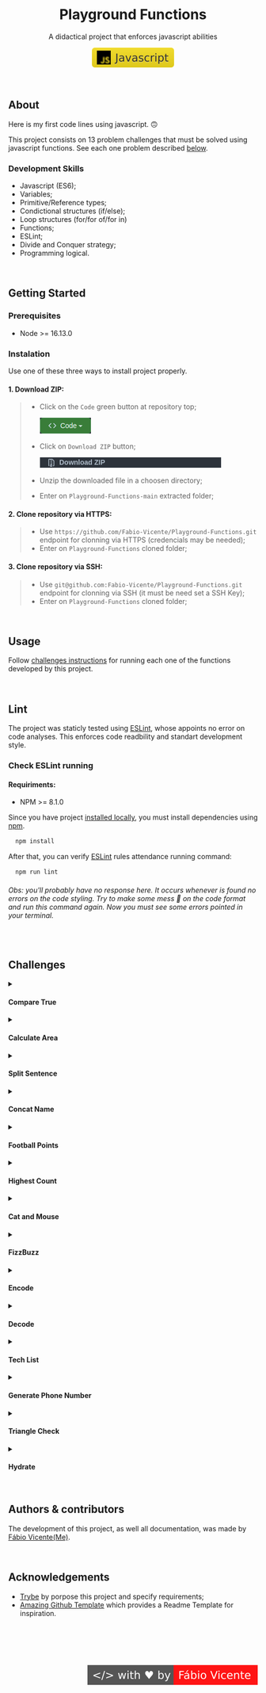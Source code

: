 <div align=center>
  <h1>Playground Functions</h1>
  <p>A didactical project that enforces javascript abilities</p>

  ![Javascript](assets/images/javascript-badge.svg)
  
</div>
<br />

## About

Here is my first code lines using javascript. 🙃

This project consists on 13 problem challenges that must be solved using javascript functions.
See each one problem described [below](#challenges).

### Development Skills

- Javascript (ES6);
- Variables;
- Primitive/Reference types;
- Condictional structures (if/else);
- Loop structures (for/for of/for in)
- Functions;
- ESLint;
- Divide and Conquer strategy;
- Programming logical.

<br />

## Getting Started

### Prerequisites

  - Node >= 16.13.0

### Instalation

  Use one of these three ways to install project properly.

#### 1. Download ZIP:
>
>  - Click on the `Code` green button at repository top;
>
>      ![Code Button](assets/images/GitHub-code-button.png)
>
>  - Click on `Download ZIP` button;
>
>      ![Code Button](assets/images/GitHub-downloadZIP-button.png)
>  
>  - Unzip the downloaded file in a choosen directory;
>  - Enter on `Playground-Functions-main` extracted folder;

#### 2. Clone repository via HTTPS:
>
>  - Use `https://github.com/Fabio-Vicente/Playground-Functions.git` endpoint for clonning via HTTPS (credencials may be needed);
>  - Enter on `Playground-Functions` cloned folder;


#### 3. Clone repository via SSH:
>
>  - Use `git@github.com:Fabio-Vicente/Playground-Functions.git` endpoint for clonning via SSH (it must be need set a SSH Key);
>  - Enter on `Playground-Functions` cloned folder;

<br />

## Usage

Follow [challenges instructions](#challenges) for running each one of the functions developed by this project.

<br />

## Lint

The project was staticly tested using [ESLint](https://eslint.org/), whose appoints no error on code analyses. This enforces code readbility and standart development style.

### Check ESLint running

#### Requiriments:
  - NPM >= 8.1.0

Since you have project [installed locally](#instalation), you must install dependencies using [npm](https://www.npmjs.com/).

```sh
  npm install
```

After that, you can verify [ESLint](https://eslint.org/) rules attendance running command:

```sh
  npm run lint
```

###### Obs: you'll probably have no response here. It occurs whenever is found no errors on the code styling. Try to make some mess 💩 on the code format and run this command again. Now you must see some errors pointed in your terminal.

<br />

## Challenges

<details>
  <Summary>
    <h4>Compare True</h4>
  </Summary>

  Do you know the truth? This challenge consists on verify if both of two statement are true.

  #### How can I run this function?

  ```sh
    sh execChallenge.sh compareTrue [statement1] [statement2]
  ```

  Examples:

  ```sh
    sh execChallenge.sh compareTrue true false
  ```

  ```sh
    sh execChallenge.sh compareTrue 1+1==2 2+5==6
  ```

  ```sh
    sh execChallenge.sh compareTrue test!=production 0/1==0
  ```

  <br />

  > Obs: Do you have [npm](https://www.npmjs.com/)? Try `npm run exec` instead.

</details>
<details>
  <Summary>
    <h4>Calculate Area</h4>
  </Summary>

  How can I get the area of a triangle? This challenge calculates a triangle area given both base and height measures.

  #### How can I run this function?

  ```sh
    sh execChallenge.sh calcArea [base] [height]
  ```

  Example:

  ```sh
    sh execChallenge.sh calcArea 5 10
  ```

  <br />

  > Obs: Do you have [npm](https://www.npmjs.com/)? Try `npm run exec` instead.

</details>
<details>
  <Summary>
    <h4>Split Sentence</h4>
  </Summary>

  Why having an entire sentence when we can have it word by word? This challenge consists in split a long sentence in the words which compose it.

  #### How can I run this function?

  ```sh
    sh execChallenge.sh splitSentence [sentence]
  ```

  >⚠️ `sentence` must be a string enclosed by quotes. It must start with a alphabetic literal (neither numbers nor symbols).

  Example:

  ```sh
    sh execChallenge.sh splitSentence "Hello there! How are you?"
  ```

  <br />

  > Obs: Do you have [npm](https://www.npmjs.com/)? Try `npm run exec` instead.

</details>
<details>
  <Summary>
    <h4>Concat Name</h4>
  </Summary>

  Have a big full name? No worries! Let's reduce this. In this challenge, was built a function which take a array of strings and concat only the last and the first one, at this order. Perfect to abbreviate names.

  #### How can I run this function?

  ```sh
    sh execChallenge.sh concatName [array of strings]
  ```

  >⚠️ By shell limitations, all array must be enclosed by quotes and inner string must be enclosed by a different quote type. For example: if you use double quote to enclose array, you must use single quote to enclose strings.

  Example:

   ```sh
    sh execChallenge.sh concatName "['Fábio', 'Lima', 'Vicente', 'dos', 'Santos']"
  ```

  <br />

  > Obs: Do you have [npm](https://www.npmjs.com/)? Try `npm run exec` instead.

</details>
<details>
  <Summary>
    <h4>Football Points</h4>
  </Summary>

  Do you like football? Let's calculate the points! This challenge was porpose to calculate a football team points following the rule: 3 points for each victory and 1 point for each tie.

  #### How can I run this function?

  ```sh
    sh execChallenge.sh footballPoints [number of victories] [number of ties]
  ```
  Examples:

   ```sh
    sh execChallenge.sh footballPoints 14 8
  ```

  ```sh
    sh execChallenge.sh footballPoints 1 2
  ```

  ```sh
    sh execChallenge.sh footballPoints 0 0
  ```

  <br />

  > Obs: Do you have [npm](https://www.npmjs.com/)? Try `npm run exec` instead.

</details>
<details>
  <Summary>
    <h4>Highest Count</h4>
  </Summary>

  How much times we have the highest number here? Given a array of numbers, the challenge here is find out how much times the higher of those repeat on this array.

  #### How can I run this function?

  ```sh
    sh execChallenge.sh highestCount [array of numbers]
  ```

  >⚠️ By shell limitations, the array must be enclosed by quotes.

  Examples:

   ```sh
    sh execChallenge.sh highestCount "[9, 1, 2, 3, 9, 5, 7]"
  ```

  ```sh
    sh execChallenge.sh highestCount "[0, 4, 4, 4, 9, 2, 1]"
  ```

  ```sh
    sh execChallenge.sh highestCount "[0, 0, 0]"
  ```

  <br />

  > Obs: Do you have [npm](https://www.npmjs.com/)? Try `npm run exec` instead.

</details>
<details>
  <Summary>
    <h4>Cat and Mouse</h4>
  </Summary>

  Can you tell which cat gonna finally catch the mouse? Will one of them really achieve this stunt? In this challenge is needed tell which of cats going to catch the mouse, if they will. Imagine that each number is a localization point and the diference between them, is their distance. Given each character position, return which one reach her goal.

  #### How can I run this function?

  ```sh
    sh execChallenge.sh catAndMouse [cat1 position] [cat2 position] [mouse position]
  ```

  Examples:

   ```sh
    sh execChallenge.sh catAndMouse 0 3 2
  ```

  ```sh
    sh execChallenge.sh catAndMouse 10 4 22
  ```

  ```sh
    sh execChallenge.sh catAndMouse 1 0 2
  ```

  <br />

  > Obs: Do you have [npm](https://www.npmjs.com/)? Try `npm run exec` instead.

</details>

<details>
  <Summary>
    <h4>FizzBuzz</h4>
  </Summary>

  This is a FizzBuzz! In this challenge, is required to read a number array and return another one, with the same length, where elements follows the rules:

  - If the number of original is divisible by 3, it's according must be "fizz";
  - If the number of original is divisible by 3, it's according must be "buzz";
  - If the number of original is divisible by 3 and 5, it's according must be "fizzBuzz";
  - In case original number don't follow any of these rules, it's according must be "bug!";

  #### How can I run this function?

  ```sh
    sh execChallenge.sh fizzBuzz [array of numbers]
  ```
  >⚠️ By shell limitations, the array must be enclosed by quotes.

  Examples:

   ```sh
    sh execChallenge.sh fizzBuzz "[2, 15, 7, 9, 45]"
  ```

  ```sh
    sh execChallenge.sh fizzBuzz "[7, 9]"
  ```

  ```sh
    sh execChallenge.sh fizzBuzz "[9, 25]"
  ```

  <br />

  > Obs: Do you have [npm](https://www.npmjs.com/)? Try `npm run exec` instead.

</details>
<details>
  <Summary>
    <h4>Encode</h4>
  </Summary>

  Have you ever experience a encode? This challenge porpose a encode system. Check the rules:

  ```
    a -> 1
    e -> 2
    i -> 3
    o -> 4
    u -> 5
  ```

  - C1n w2 h1v2 3t h1pp2n2d?

  #### How can I run this function?

  ```sh
    sh execChallenge.sh encode [message]
  ```
  >⚠️ Remeber to enclose message by quotes!

  Example:

   ```sh
    sh execChallenge.sh encode "hi there"
  ```

  <br />

  > Obs: Do you have [npm](https://www.npmjs.com/)? Try `npm run exec` instead.

</details>
<details>
  <Summary>
    <h4>Decode</h4>
  </Summary>

  Have you encoded your message? Let's decode! This challenge is the opposite of the previous one. Following the same rules (see below) is needed to decode the previous encoded message.

  ```
    a -> 1
    e -> 2
    i -> 3
    o -> 4
    u -> 5
  ```

  - L2t's f3n1lly d2c3ph2r?

  #### How can I run this function?

  ```sh
    sh execChallenge.sh decode [encoded message]
  ```
  >⚠️ Remeber to enclose message by quotes!

  Example:

   ```sh
    sh execChallenge.sh decode "h3 th2r2"
  ```

  <br />

  > Obs: Do you have [npm](https://www.npmjs.com/)? Try `npm run exec` instead.

</details>
<details>
  <Summary>
    <h4>Tech List</h4>
  </Summary>

  Let's learn some news technologies? This challenge consists in getting a technologies list and a person name. It must associate each technology with the person in a new array of objects. Important: this new array must be sorted by technology name. 

  #### How can I run this function?

  ```sh
    sh execChallenge.sh techList [technologies list] [person name]
  ```
  >⚠️ Remeber to enclose both list and name with quotes! Furthermore, enclose each technology with a different type quote of the array. For example: if you use double quote to enclose array, you must use single quote to enclose each technology.

  Examples:

   ```sh
    sh execChallenge.sh techList "['React', 'Jest', 'HTML', 'CSS', 'JavaScript']" "Fábio"
  ```

  ```sh
    sh execChallenge.sh techList "[]" "Fábio"
  ```

  <br />

  > Obs: Do you have [npm](https://www.npmjs.com/)? Try `npm run exec` instead.

</details>
<details>
  <Summary>
    <h4>Generate Phone Number</h4>
  </Summary>

  Having trouble for getting a final phone number format? In this challenge was made a function with receive a array of 11 numbers and returns a phone number formated.

  #### How can I run this function?

  ```sh
    sh execChallenge.sh generatePhoneNumber [array of numbers]
  ```
  >⚠️ Remeber to enclose array with quotes!

  Example:

   ```sh
    sh execChallenge.sh generatePhoneNumber "[7, 1, 9, 9, 1, 3, 6, 6, 0, 8, 8]"
  ```

  <br />

  > Obs: Do you have [npm](https://www.npmjs.com/)? Try `npm run exec` instead.

</details>
<details>
  <Summary>
    <h4>Triangle Check</h4>
  </Summary>

  This mesures is really from a triangle? This problem consist in verify if, given 3 numbers equivalent to lengths, they can form a triangle.

  #### How can I run this function?

  ```sh
    sh execChallenge.sh triangleCheck [lineA] [lineB] [lineC]
  ```

  Examples:

   ```sh
    sh execChallenge.sh triangleCheck 10 14 8
  ```

  ```sh
    sh execChallenge.sh triangleCheck 16 9 2
  ```

  ```sh
    sh execChallenge.sh triangleCheck 10 13 2
  ```

  <br />

  > Obs: Do you have [npm](https://www.npmjs.com/)? Try `npm run exec` instead.

</details>
<details>
  <Summary>
    <h4>Hydrate</h4>
  </Summary>

  Don't forget of being hydrated! The logic here is quite simple. For each one drink that you get, you must drink a glass of water. The entry must be as follow:

  ```
    "{Quantity 1} {Drink Kind 1}, {Quantity 2} {Drink Kind 2}, {Quantity 3} {Drink Kind 3}..."
  ```

  #### How can I run this function?

  ```sh
    sh execChallenge.sh hydrate [string]
  ```

  > Remember to enclose string with quotes. For this problem, numeral must be interpreted as strings. By this reason, enclose each of them with a different type quote of the outer string. For example: if you use double quote to enclose outer string, you must use single quote to enclose each numeral.

  Examples:

   ```sh
    sh execChallenge.sh hydrate "'1' orange juice"
  ```

  ```sh
    sh execChallenge.sh hydrate "'1' orange juice, '5' lemonades e '1' wine"
  ```

  <br />

  > Obs: Do you have [npm](https://www.npmjs.com/)? Try `npm run exec` instead.

</details>

<br />

## Authors & contributors

The development of this project, as well all documentation, was made by [Fábio Vicente(Me)](https://github.com/Fabio-Vicente).

<br />

## Acknowledgements

- [Trybe](https://www.betrybe.com/) by porpose this project and specify requirements;
- [Amazing Github Template](https://github.com/dec0dOS/amazing-github-template) which provides a Readme Template for inspiration.

<br />
<br />
<br />
<br />

<div align=right>

[![Code with love by Fábio Vicente](assets/images/made-with-love.svg)](https://github.com/Fabio-Vicente)

</div>


